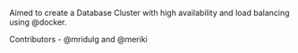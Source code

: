 Aimed to create a Database Cluster with high availability and load balancing using @docker.

Contributors - @mridulg and @meriki
